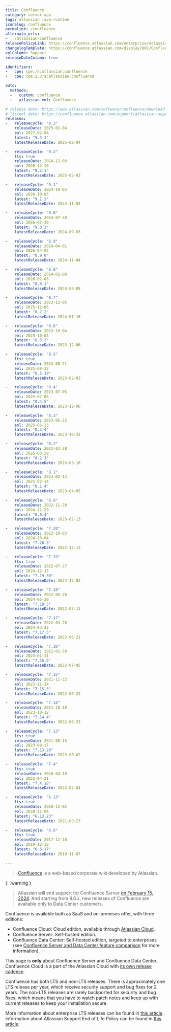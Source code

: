 ```yaml
---
title: Confluence
category: server-app
tags: atlassian java-runtime
iconSlug: confluence
permalink: /confluence
alternate_urls:
-   /atlassian-confluence
releasePolicyLink: https://confluence.atlassian.com/enterprise/atlassian-enterprise-releases-948227420.html#LongTermSupportreleases-Policyanddetails
changelogTemplate: https://confluence.atlassian.com/display/DOC/Confluence+__RELEASE_CYCLE__+Release+Notes
eolColumn: Support
releaseDateColumn: true

identifiers:
-   cpe: cpe:/a:atlassian:confluence
-   cpe: cpe:2.3:a:atlassian:confluence

auto:
  methods:
  -   custom: confluence
  -   atlassian_eol: Confluence

# release date: https://www.atlassian.com/software/confluence/download-archives
# lts/eol date: https://confluence.atlassian.com/support/atlassian-support-end-of-life-policy-201851003.html
releases:
-   releaseCycle: "9.3"
    releaseDate: 2025-02-04
    eol: 2027-02-04
    latest: "9.3.1"
    latestReleaseDate: 2025-02-04

-   releaseCycle: "9.2"
    lts: true
    releaseDate: 2024-12-09
    eol: 2026-12-10
    latest: "9.2.1"
    latestReleaseDate: 2025-02-03

-   releaseCycle: "9.1"
    releaseDate: 2024-10-03
    eol: 2026-10-03
    latest: "9.1.1"
    latestReleaseDate: 2024-11-04

-   releaseCycle: "9.0"
    releaseDate: 2024-07-30
    eol: 2026-07-30
    latest: "9.0.3"
    latestReleaseDate: 2024-09-03

-   releaseCycle: "8.9"
    releaseDate: 2024-04-01
    eol: 2026-04-02
    latest: "8.9.8"
    latestReleaseDate: 2024-11-04

-   releaseCycle: "8.8"
    releaseDate: 2024-02-08
    eol: 2026-02-08
    latest: "8.8.1"
    latestReleaseDate: 2024-03-05

-   releaseCycle: "8.7"
    releaseDate: 2023-12-05
    eol: 2025-12-06
    latest: "8.7.2"
    latestReleaseDate: 2024-01-16

-   releaseCycle: "8.6"
    releaseDate: 2023-10-04
    eol: 2025-10-05
    latest: "8.6.2"
    latestReleaseDate: 2023-12-06

-   releaseCycle: "8.5"
    lts: true
    releaseDate: 2023-08-21
    eol: 2025-08-22
    latest: "8.5.19"
    latestReleaseDate: 2025-02-03

-   releaseCycle: "8.4"
    releaseDate: 2023-07-05
    eol: 2025-07-06
    latest: "8.4.5"
    latestReleaseDate: 2023-12-06

-   releaseCycle: "8.3"
    releaseDate: 2023-05-22
    eol: 2025-05-23
    latest: "8.3.4"
    latestReleaseDate: 2023-10-31

-   releaseCycle: "8.2"
    releaseDate: 2023-03-28
    eol: 2025-03-29
    latest: "8.2.3"
    latestReleaseDate: 2023-05-16

-   releaseCycle: "8.1"
    releaseDate: 2023-02-13
    eol: 2025-02-14
    latest: "8.1.4"
    latestReleaseDate: 2023-04-05

-   releaseCycle: "8.0"
    releaseDate: 2022-11-28
    eol: 2024-11-29
    latest: "8.0.4"
    latestReleaseDate: 2023-02-13

-   releaseCycle: "7.20"
    releaseDate: 2022-10-03
    eol: 2024-10-04
    latest: "7.20.3"
    latestReleaseDate: 2022-12-13

-   releaseCycle: "7.19"
    lts: true
    releaseDate: 2022-07-27
    eol: 2024-12-13
    latest: "7.19.30"
    latestReleaseDate: 2024-12-02

-   releaseCycle: "7.18"
    releaseDate: 2022-05-28
    eol: 2024-05-30
    latest: "7.18.3"
    latestReleaseDate: 2022-07-11

-   releaseCycle: "7.17"
    releaseDate: 2022-03-20
    eol: 2024-03-22
    latest: "7.17.5"
    latestReleaseDate: 2022-06-21

-   releaseCycle: "7.16"
    releaseDate: 2022-01-30
    eol: 2024-01-31
    latest: "7.16.5"
    latestReleaseDate: 2022-07-05

-   releaseCycle: "7.15"
    releaseDate: 2021-11-22
    eol: 2023-11-24
    latest: "7.15.3"
    latestReleaseDate: 2022-06-23

-   releaseCycle: "7.14"
    releaseDate: 2021-10-10
    eol: 2023-10-12
    latest: "7.14.4"
    latestReleaseDate: 2022-06-23

-   releaseCycle: "7.13"
    lts: true
    releaseDate: 2021-08-15
    eol: 2023-08-17
    latest: "7.13.20"
    latestReleaseDate: 2023-08-02

-   releaseCycle: "7.4"
    lts: true
    releaseDate: 2020-04-18
    eol: 2022-04-21
    latest: "7.4.18"
    latestReleaseDate: 2022-07-04

-   releaseCycle: "6.13"
    lts: true
    releaseDate: 2018-12-02
    eol: 2020-12-04
    latest: "6.13.23"
    latestReleaseDate: 2021-08-23

-   releaseCycle: "6.6"
    lts: true
    releaseDate: 2017-12-10
    eol: 2019-12-12
    latest: "6.6.17"
    latestReleaseDate: 2019-11-07

---
```


> [Confluence](https://www.atlassian.com/software/confluence) is a web-based corporate wiki
> developed by Atlassian.

{: .warning }
> Atlassian will end support for Confluence Server [on February 15, 2024](https://www.atlassian.com/migration/assess/journey-to-cloud).
> And starting from 8.6.x, new releases of Confluence are available only to Data Center customers.

Confluence is available both as SaaS and on-premises offer, with three editions:

- Confluence Cloud: Cloud edition, available through [Atlassian Cloud](https://www.atlassian.com/licensing/cloud).
- Confluence Server: Self-hosted edition.
- Confluence Data Center: Self-hosted edition, targeted to enterprises (see [Confluence Server and Data
  Center feature comparison](https://confluence.atlassian.com/conf85/confluence-server-and-data-center-feature-comparison-1283361452.html)
  for more information).

This page is **only** about Confluence Server and Confluence Data Center. Confluence Cloud is a
part of the Atlassian Cloud with [its own release cadence](https://confluence.atlassian.com/cloud/blog).

Confluence has both LTS and non-LTS releases. There is approximately one LTS release per year,
which receive security support and bug fixes for 2 years. The non-LTS releases are rarely
backported for security and bug fixes, which means that you have to watch patch notes and keep up
with current releases to keep your installation secure.

More information about enterprise LTS releases can be found in
[this article](https://www.atlassian.com/blog/enterprise/introducing-enterprise-releases).
Information about Atlassian Support End of Life Policy can be found in
[this article](https://confluence.atlassian.com/support/atlassian-support-end-of-life-policy-201851003.html).
